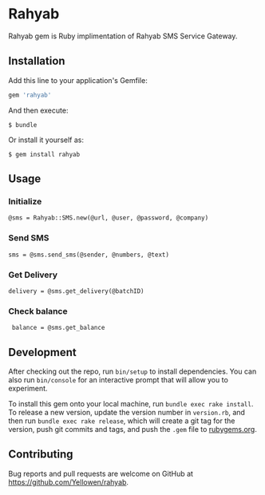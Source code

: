 # Rahyab

Rahyab gem is Ruby implimentation of Rahyab SMS Service Gateway.

## Installation

Add this line to your application's Gemfile:

```ruby
gem 'rahyab'
```

And then execute:

    $ bundle

Or install it yourself as:

    $ gem install rahyab

## Usage

### Initialize 
```
@sms = Rahyab::SMS.new(@url, @user, @password, @company)
```

### Send SMS

```
sms = @sms.send_sms(@sender, @numbers, @text)
```

### Get Delivery
```
delivery = @sms.get_delivery(@batchID)
```

### Check balance
```
 balance = @sms.get_balance
```
## Development

After checking out the repo, run `bin/setup` to install dependencies. You can also run `bin/console` for an interactive prompt that will allow you to experiment.

To install this gem onto your local machine, run `bundle exec rake install`. To release a new version, update the version number in `version.rb`, and then run `bundle exec rake release`, which will create a git tag for the version, push git commits and tags, and push the `.gem` file to [rubygems.org](https://rubygems.org).

## Contributing

Bug reports and pull requests are welcome on GitHub at https://github.com/Yellowen/rahyab.
